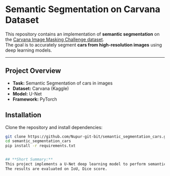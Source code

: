 # Semantic Segmentation on Carvana Dataset

This repository contains an implementation of **semantic segmentation** on the [Carvana Image Masking Challenge dataset](https://www.kaggle.com/c/carvana-image-masking-challenge).  
The goal is to accurately segment **cars from high-resolution images** using deep learning models.

---

## Project Overview
- **Task:** Semantic Segmentation of cars in images  
- **Dataset:** Carvana (Kaggle)  
- **Model:** U-Net  
- **Framework:** PyTorch
  
## Installation
Clone the repository and install dependencies:

```bash
git clone https://github.com/Nupur-git-bit/semantic_segmentation_cars.git
cd semantic_segmentation_cars
pip install -r requirements.txt


## **Short Summary:**
This project implements a U-Net deep learning model to perform semantic segmentation of cars on the Carvana dataset. It takes high-resolution car images as input and produces accurate binary masks highlighting the car regions.
The results are evaluated on IoU, Dice score.
